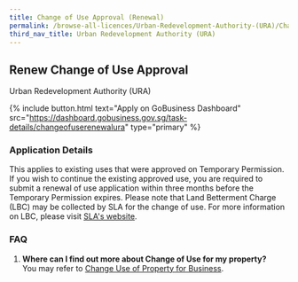 ```yaml
---
title: Change of Use Approval (Renewal)
permalink: /browse-all-licences/Urban-Redevelopment-Authority-(URA)/Change-of-Use-Approval-(Renewal)
third_nav_title: Urban Redevelopment Authority (URA)
---
```


## Renew Change of Use Approval

Urban Redevelopment Authority (URA)

{% include button.html text="Apply on GoBusiness Dashboard" src="https://dashboard.gobusiness.gov.sg/task-details/changeofuserenewalura" type="primary" %}

<H3>Application Details</H3>

<p>This applies to existing uses that were approved on Temporary Permission. If you wish to continue the existing approved use, you are required to submit a renewal of use application within three months before the Temporary Permission expires. Please note that Land Betterment Charge (LBC) may be collected by SLA for the change of use. For more information on LBC, please visit <a href="https://www.sla.gov.sg/properties/land-sales-and-lease-management/lease-management" target="_blank" rel="noopener">SLA's website</a>.</p>
<h3>FAQ</h3>
<ol>
<li><strong>Where can I find out more about Change of Use for my property?<br></strong>You may refer to <a href="https://www.ura.gov.sg/Corporate/Property/Business/Change-Use-of-Property-for-Business" target="_blank" rel="noopener">Change Use of Property for Business</a>.</li>
</ol>

